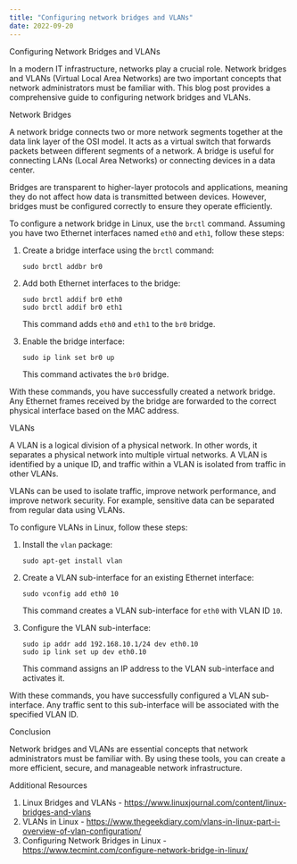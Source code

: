 ```yaml
---
title: "Configuring network bridges and VLANs"
date: 2022-09-20
---
```





Configuring Network Bridges and VLANs

In a modern IT infrastructure, networks play a crucial role. Network bridges and VLANs (Virtual Local Area Networks) are two important concepts that network administrators must be familiar with. This blog post provides a comprehensive guide to configuring network bridges and VLANs.

Network Bridges

A network bridge connects two or more network segments together at the data link layer of the OSI model. It acts as a virtual switch that forwards packets between different segments of a network. A bridge is useful for connecting LANs (Local Area Networks) or connecting devices in a data center.

Bridges are transparent to higher-layer protocols and applications, meaning they do not affect how data is transmitted between devices. However, bridges must be configured correctly to ensure they operate efficiently.

To configure a network bridge in Linux, use the `brctl` command. Assuming you have two Ethernet interfaces named `eth0` and `eth1`, follow these steps:

1. Create a bridge interface using the `brctl` command:

   ```
   sudo brctl addbr br0
   ```

2. Add both Ethernet interfaces to the bridge:

   ```
   sudo brctl addif br0 eth0
   sudo brctl addif br0 eth1
   ```

   This command adds `eth0` and `eth1` to the `br0` bridge.

3. Enable the bridge interface:

   ```
   sudo ip link set br0 up
   ```

   This command activates the `br0` bridge.

With these commands, you have successfully created a network bridge. Any Ethernet frames received by the bridge are forwarded to the correct physical interface based on the MAC address.

VLANs

A VLAN is a logical division of a physical network. In other words, it separates a physical network into multiple virtual networks. A VLAN is identified by a unique ID, and traffic within a VLAN is isolated from traffic in other VLANs.

VLANs can be used to isolate traffic, improve network performance, and improve network security. For example, sensitive data can be separated from regular data using VLANs.

To configure VLANs in Linux, follow these steps:

1. Install the `vlan` package:

   ```
   sudo apt-get install vlan
   ```

2. Create a VLAN sub-interface for an existing Ethernet interface:

   ```
   sudo vconfig add eth0 10
   ```

   This command creates a VLAN sub-interface for `eth0` with VLAN ID `10`.

3. Configure the VLAN sub-interface:

   ```
   sudo ip addr add 192.168.10.1/24 dev eth0.10
   sudo ip link set up dev eth0.10
   ```

   This command assigns an IP address to the VLAN sub-interface and activates it.

With these commands, you have successfully configured a VLAN sub-interface. Any traffic sent to this sub-interface will be associated with the specified VLAN ID.

Conclusion

Network bridges and VLANs are essential concepts that network administrators must be familiar with. By using these tools, you can create a more efficient, secure, and manageable network infrastructure.

Additional Resources

1. Linux Bridges and VLANs - https://www.linuxjournal.com/content/linux-bridges-and-vlans
2. VLANs in Linux - https://www.thegeekdiary.com/vlans-in-linux-part-i-overview-of-vlan-configuration/
3. Configuring Network Bridges in Linux - https://www.tecmint.com/configure-network-bridge-in-linux/